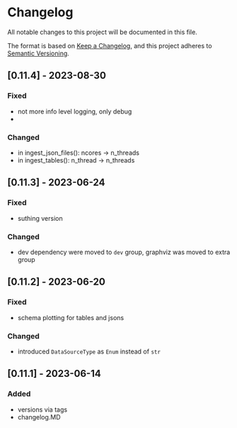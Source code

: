 # Changelog

All notable changes to this project will be documented in this file.

The format is based on [Keep a Changelog](https://keepachangelog.com/en/1.0.0/),
and this project adheres to [Semantic Versioning](https://semver.org/spec/v2.0.0.html).

## [0.11.4] - 2023-08-30

### Fixed

- not more info level logging, only debug
- 

### Changed

- in ingest_json_files(): ncores -> n_threads
- in ingest_tables(): n_thread -> n_threads



## [0.11.3] - 2023-06-24

### Fixed

- suthing version

### Changed

- dev dependency were moved to `dev` group, graphviz was moved to extra group

## [0.11.2] - 2023-06-20

### Fixed

- schema plotting for tables and jsons

### Changed

- introduced `DataSourceType` as `Enum` instead of `str`

## [0.11.1] - 2023-06-14

### Added

- versions via tags
- changelog.MD

[//]: # (### Changed)

[//]: # ()
[//]: # (### Fixed)






